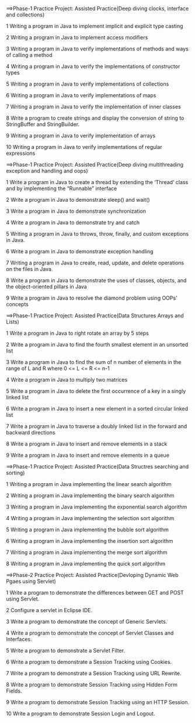 ==>Phase-1 Practice Project: Assisted Practice(Deep diving clocks, interface and collections)

1 Writing a program in Java to implement implicit and explicit type casting

2 Writing a program in Java to implement access modifiers

3 Writing a program in Java to verify implementations of methods and ways of calling a method  

4 Writing a program in Java to verify the implementations of constructor types

5 Writing a program in Java to verify implementations of collections

6 Writing a program in Java to verify implementations of maps

7 Writing a program in Java to verify the implementation of inner classes

8 Write a program to create strings and display the conversion of string to StringBuffer and StringBuilder.

9 Writing a program in Java to verify implementation of arrays

10 Writing a program in Java to verify implementations of regular expressions

==>Phase-1 Practice Project: Assisted Practice(Deep diving multithreading exception and handling and oops)

1 Write a program in Java to create a thread by extending the ‘Thread’ class and by implementing the “Runnable” interface

2 Write a program in Java to demonstrate sleep() and wait()

3 Write a program in Java to demonstrate synchronization

4 Write a program in Java to demonstrate try and catch

5 Writing a program in Java to throws, throw, finally, and custom exceptions in Java.

6 Write a program in Java to demonstrate exception handling

7 Writing a program in Java to create, read, update, and delete operations on the files in Java.

8 Write a program in Java to demonstrate the uses of classes, objects, and the object-oriented pillars in Java

9 Write a program in Java to resolve the diamond problem using OOPs’ concepts

==>Phase-1 Practice Project: Assisted Practice(Data Structures Arrays and Lists)

1 Write a program in Java to right rotate an array by 5 steps

2 Write a program in Java to find the fourth smallest element in an unsorted list

3 Write a program in Java to find the sum of n number of elements in the range of L and R where 0 <= L <= R <= n-1

4 Write a program in Java to multiply two matrices

5 Write a program in Java to delete the first occurrence of a key in a singly linked list

6 Write a program in Java to insert a new element in a sorted circular linked list

7 Write a program in Java to traverse a doubly linked list in the forward and backward directions

8 Write a program in Java to insert and remove elements in a stack

9 Write a program in Java to insert and remove elements in a queue

==>Phase-1 Practice Project: Assisted Practice(Data Structres searching and sorting)

1 Writing a program in Java implementing the linear search algorithm

2 Writing a program in Java implementing the binary search algorithm

3 Writing a program in Java implementing the exponential search algorithm

4 Writing a program in Java implementing the selection sort algorithm

5 Writing a program in Java implementing the bubble sort algorithm

6 Writing a program in Java implementing the insertion sort algorithm

7 Writing a program in Java implementing the merge sort algorithm

8 Writing a program in Java implementing the quick sort algorithm

==>Phase-2 Practice Project: Assisted Practice(Devloping Dynamic Web Pgaes using Servlet)

1 Write a program to demonstrate the differences between GET and POST using Servlet.

2 Configure a servlet in Eclipse IDE.

3 Write a program to demonstrate the concept of Generic Servlets.

4 Write a program to demonstrate the concept of Servlet Classes and Interfaces.

5 Write a program to demonstrate a Servlet Filter.

6 Write a program to demonstrate a Session Tracking using Cookies.

7 Write a program to demonstrate a Session Tracking using URL Rewrite.

8 Write a program to demonstrate Session Tracking using Hidden Form Fields.

9 Write a program to demonstrate Session Tracking using an HTTP Session.

10 Write a program to demonstrate Session Login and Logout.
